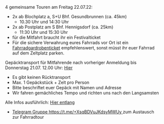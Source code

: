 4 gemeinsame Touren am Freitag 22.07.22:
  - 2x ab Blochplatz a, S+U Bhf. Gesundbrunnen (ca. 45km)
    - 10.30 Uhr und 14:30 Uhr
  - 2x ab Postplatz am S Bhf. Hennigsdorf (ca. 25km)
    - 11:30 Uhr und 15:30 Uhr 
  - für die Mitfahrt braucht ihr ein Festivalticket 
  - Für die sichere Verwahrung eures Fahrrads vor Ort ist ein [Fahrradgardrobenticket](https://www.tixforgigs.com/de-DE/Event/42028) empfehlenswert, sonst müsst ihr euer Fahrrad auf dem Zeltplatz parken.


Gepäcktransport für Mitfahrende nach vorheriger Anmeldung bis Donnerstag 21.07. 12.00 Uhr: [Hier](https://cryptpad.fr/form/#/2/form/view/f1yyAn4pmHMCXT6t6ePX3R++HZG2Xbn2qqFD4hEqr70/)

- Es gibt keinen Rücktransport
- Max. 1 Gepäckstück + Zelt pro Person
- Bitte beschriftet euer Gepäck mit Namen und Adresse
- Wir fahren gemächliches Tempo und richten uns nach den Langsamsten 

Alle Infos ausführlich: [Hier entlang](https://bikexberlin.github.io/)
  - [Telegram Gruppe https://t.me/+XsqBDVuJKdsyMWUy ](https://t.me/+XsqBDVuJKdsyMWUy) zum Austausch zur Fahrradtour
